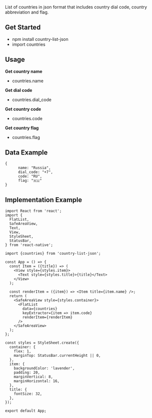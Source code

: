 List of countries in json format that includes country dial code, country abbreviation and flag.

## Get Started
- npm install country-list-json
- import countries 

## Usage
**Get country name**
- countries.name

**Get dial code**
- countries.dial_code

**Get country code**
- countries.code

**Get country flag**
- countries.flag

## Data Example
```
{ 
      name: "Russia",
      dial_code: "+7", 
      code: "RU", 
      flag: "🇷🇺" 
} 
```

## Implementation Example
```
import React from 'react';
import {
  FlatList,
  SafeAreaView,
  Text,
  View,
  StyleSheet,
  StatusBar,
} from 'react-native';

import {countries} from 'country-list-json';

const App = () => {
  const Item = ({title}) => (
    <View style={styles.item}>
      <Text style={styles.title}>{title}</Text>
    </View>
  );

  const renderItem = ({item}) => <Item title={item.name} />;
  return (
    <SafeAreaView style={styles.container}>
      <FlatList
        data={countries}
        keyExtractor={item => item.code}
        renderItem={renderItem}
      />
    </SafeAreaView>
  );
};

const styles = StyleSheet.create({
  container: {
    flex: 1,
    marginTop: StatusBar.currentHeight || 0,
  },
  item: {
    backgroundColor: 'lavender',
    padding: 20,
    marginVertical: 8,
    marginHorizontal: 16,
  },
  title: {
    fontSize: 32,
  },
});

export default App;

